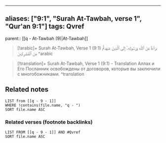 
---
aliases: ["9:1", "Surah At-Tawbah, verse 1", "Qur'an 9:1"]
tags: Qvref
---

parent:: [[q - At-Tawbah (9)|At-Tawbah]]

> [!arabic]+ Surah At-Tawbah, Verse 1 (9:1)
> <span class="quran-arabic">بَرَآءَةٌ مِّنَ ٱللَّهِ وَرَسُولِهِۦٓ إِلَى ٱلَّذِينَ عَـٰهَدتُّم مِّنَ ٱلْمُشْرِكِينَ</span>
^arabic

> [!translation]+ Surah At-Tawbah, Verse 1 (9:1) - Translation
> Аллах и Его Посланник освобождены от договоров, которые вы заключили с многобожниками.
^translation



## Related notes
```dataview
LIST from [[q - 9 - 1]]
WHERE !contains(file.name, "q - ")
SORT file.name ASC
```

### Related verses (footnote backlinks)
```dataview
LIST FROM [[q - 9 - 1]] AND #Qvref
SORT file.name ASC
```

